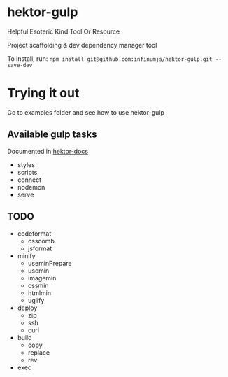 # hektor-gulp

Helpful Esoteric Kind Tool Or Resource

Project scaffolding &amp; dev dependency manager tool

To install, run: ``npm install git@github.com:infinumjs/hektor-gulp.git --save-dev``

# Trying it out

Go to examples folder and see how to use hektor-gulp

## Available gulp tasks

Documented in [hektor-docs](https://github.com/infinumjs/hektor-docs)

* styles
* scripts
* connect
* nodemon
* serve

## TODO

* codeformat
  * csscomb
  * jsformat
* minify
  * useminPrepare
  * usemin
  * imagemin
  * cssmin
  * htmlmin
  * uglify
* deploy
  * zip
  * ssh
  * curl
* build
  * copy
  * replace
  * rev
* exec
